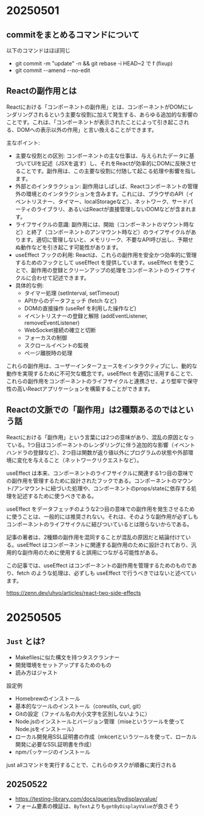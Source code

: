 # 20250501
## commitをまとめるコマンドについて
以下のコマンドはほぼ同じ
- git commit -m "update" -n && git rebase -i HEAD~2 で f (fixup)
- git commit --amend --no-edit

## Reactの副作用とは

Reactにおける「コンポーネントの副作用」とは、コンポーネントがDOMにレンダリングされるという主要な役割に加えて発生する、あらゆる追加的な影響のことです。これは、「コンポーネントが表示されたことによって引き起こされる、DOMへの表示以外の作用」と言い換えることができます。

主なポイント:
- 主要な役割との区別: コンポーネントの主な仕事は、与えられたデータに基づいてUIを記述（JSXを返す）し、それをReactが効率的にDOMに反映させることです。副作用は、この主要な役割に付随して起こる処理や影響を指します。
- 外部とのインタラクション: 副作用はしばしば、Reactコンポーネントの管理外の環境とのインタラクションを含みます。これには、ブラウザのAPI（イベントリスナー、タイマー、localStorageなど）、ネットワーク、サードパーティのライブラリ、あるいはReactが直接管理しないDOMなどが含まれます。
- ライフサイクルの意識: 副作用には、開始（コンポーネントのマウント時など）と終了（コンポーネントのアンマウント時など）のライフサイクルがあります。適切に管理しないと、メモリリーク、不要なAPI呼び出し、予期せぬ動作などを引き起こす可能性があります。
- useEffect フックの利用: Reactは、これらの副作用を安全かつ効率的に管理するためのフックとして useEffect を提供しています。useEffect を使うことで、副作用の登録とクリーンアップの処理をコンポーネントのライフサイクルに合わせて記述できます。
- 具体的な例:
  - タイマー処理 (setInterval, setTimeout)
  - APIからのデータフェッチ (fetch など)
  - DOMの直接操作 (useRef を利用した操作など)
  - イベントリスナーの登録と解除 (addEventListener, removeEventListener)
  - WebSocket接続の確立と切断
  - フォーカスの制御
  - スクロールイベントの監視
  - ページ離脱時の処理

これらの副作用は、ユーザーインターフェースをインタラクティブにし、動的な動作を実現するために不可欠な概念です。useEffect を適切に活用することで、これらの副作用をコンポーネントのライフサイクルと連携させ、より堅牢で保守性の高いReactアプリケーションを構築することができます。

## Reactの文脈での「副作用」は2種類あるのではという話

Reactにおける「副作用」という言葉には2つの意味があり、混乱の原因となっている。1つ目はコンポーネントのレンダリングに伴う追加的な影響（イベントハンドラの登録など）、2つ目は関数が返り値以外にプログラムの状態や外部環境に変化を与えること（ネットワークリクエストなど）。

useEffect は本来、コンポーネントのライフサイクルに関連する1つ目の意味での副作用を管理するために設計されたフックである。コンポーネントのマウント/アンマウントに紐づいた処理や、コンポーネントのprops/stateに依存する処理を記述するために使うべきである。

useEffect をデータフェッチのような2つ目の意味での副作用を発生させるために使うことは、一般的には推奨されない。それは、そのような副作用が必ずしもコンポーネントのライフサイクルに結びついているとは限らないからである。

記事の著者は、2種類の副作用を混同することが混乱の原因だと結論付けている。useEffect はコンポーネントに関連する副作用のために設計されており、汎用的な副作用のために使用すると誤用につながる可能性がある。

この記事では、useEffect はコンポーネントの副作用を管理するためのものであり、fetch のような処理は、必ずしも useEffect で行うべきではないと述べています。

https://zenn.dev/uhyo/articles/react-two-side-effects

# 20250505
## `Just` とは?
- Makefilesに似た構文を持つタスクランナー
- 開発環境をセットアップするためのもの
- 読み方はジャスト

設定例
- Homebrewのインストール
- 基本的なツールのインストール（coreutils, curl, git）
- Gitの設定（ファイル名の大小文字を区別しないように）
- Node.jsのインストールとバージョン管理（miseというツールを使ってNode.jsをインストール）
- ローカル開発用SSL証明書の作成（mkcertというツールを使って、ローカル開発に必要なSSL証明書を作成）
- npmパッケージのインストール

just allコマンドを実行することで、これらのタスクが順番に実行される

## 20250522
- https://testing-library.com/docs/queries/bydisplayvalue/
- フォーム要素の検証は、`ByText`よりも`getByDisplayValue`が良さそう
